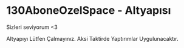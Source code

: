 # 130AboneOzelSpace - Altyapısı
Sizleri seviyorum &lt;3

Altyapıyı Lütfen Çalmayınız. Aksi Taktirde Yaptırımlar Uygulunacaktır.

